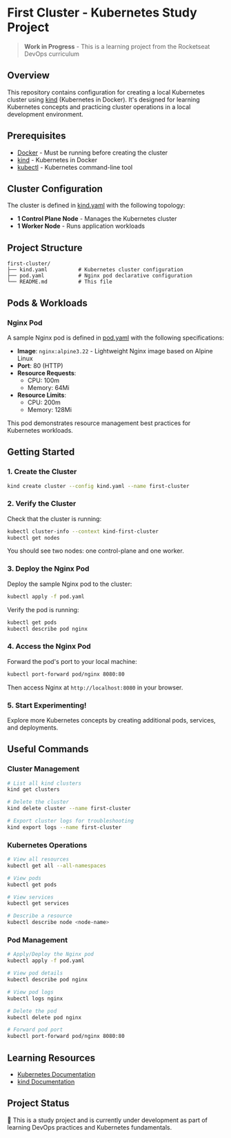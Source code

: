 # First Cluster - Kubernetes Study Project

> **Work in Progress** - This is a learning project from the Rocketseat DevOps curriculum

## Overview

This repository contains configuration for creating a local Kubernetes cluster using [kind](https://kind.sigs.k8s.io/) (Kubernetes in Docker). It's designed for learning Kubernetes concepts and practicing cluster operations in a local development environment.

## Prerequisites

- [Docker](https://docs.docker.com/get-docker/) - Must be running before creating the cluster
- [kind](https://kind.sigs.k8s.io/docs/user/quick-start/#installation) - Kubernetes in Docker
- [kubectl](https://kubernetes.io/docs/tasks/tools/) - Kubernetes command-line tool

## Cluster Configuration

The cluster is defined in [kind.yaml](kind.yaml) with the following topology:

- **1 Control Plane Node** - Manages the Kubernetes cluster
- **1 Worker Node** - Runs application workloads

## Project Structure

```
first-cluster/
├── kind.yaml          # Kubernetes cluster configuration
├── pod.yaml           # Nginx pod declarative configuration
└── README.md          # This file
```

## Pods & Workloads

### Nginx Pod

A sample Nginx pod is defined in [pod.yaml](pod.yaml) with the following specifications:

- **Image**: `nginx:alpine3.22` - Lightweight Nginx image based on Alpine Linux
- **Port**: 80 (HTTP)
- **Resource Requests**:
  - CPU: 100m
  - Memory: 64Mi
- **Resource Limits**:
  - CPU: 200m
  - Memory: 128Mi

This pod demonstrates resource management best practices for Kubernetes workloads.

## Getting Started

### 1. Create the Cluster

```bash
kind create cluster --config kind.yaml --name first-cluster
```

### 2. Verify the Cluster

Check that the cluster is running:

```bash
kubectl cluster-info --context kind-first-cluster
kubectl get nodes
```

You should see two nodes: one control-plane and one worker.

### 3. Deploy the Nginx Pod

Deploy the sample Nginx pod to the cluster:

```bash
kubectl apply -f pod.yaml
```

Verify the pod is running:

```bash
kubectl get pods
kubectl describe pod nginx
```

### 4. Access the Nginx Pod

Forward the pod's port to your local machine:

```bash
kubectl port-forward pod/nginx 8080:80
```

Then access Nginx at `http://localhost:8080` in your browser.

### 5. Start Experimenting!

Explore more Kubernetes concepts by creating additional pods, services, and deployments.

## Useful Commands

### Cluster Management

```bash
# List all kind clusters
kind get clusters

# Delete the cluster
kind delete cluster --name first-cluster

# Export cluster logs for troubleshooting
kind export logs --name first-cluster
```

### Kubernetes Operations

```bash
# View all resources
kubectl get all --all-namespaces

# View pods
kubectl get pods

# View services
kubectl get services

# Describe a resource
kubectl describe node <node-name>
```

### Pod Management

```bash
# Apply/Deploy the Nginx pod
kubectl apply -f pod.yaml

# View pod details
kubectl describe pod nginx

# View pod logs
kubectl logs nginx

# Delete the pod
kubectl delete pod nginx

# Forward pod port
kubectl port-forward pod/nginx 8080:80
```

## Learning Resources

- [Kubernetes Documentation](https://kubernetes.io/docs/home/)
- [kind Documentation](https://kind.sigs.k8s.io/)

## Project Status

🚧 This is a study project and is currently under development as part of learning DevOps practices and Kubernetes fundamentals.
